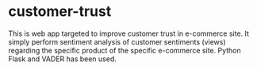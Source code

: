 # customer-trust
This is web app targeted to improve customer trust in e-commerce site. 
It simply perform sentiment analysis of customer sentiments (views) regarding the specific product of the specific e-commerce site. 
Python Flask and VADER has been used.
